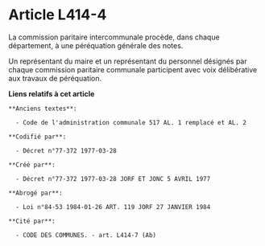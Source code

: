 # Article L414-4

La commission paritaire intercommunale procède, dans chaque département, à une péréquation générale des notes.

Un représentant du maire et un représentant du personnel désignés par chaque commission paritaire communale participent avec
voix délibérative aux travaux de péréquation.

**Liens relatifs à cet article**

	**Anciens textes**:

	  - Code de l'administration communale 517 AL. 1 remplacé et AL. 2

	**Codifié par**:

	  - Décret n°77-372 1977-03-28

	**Créé par**:

	  - Décret n°77-372 1977-03-28 JORF ET JONC 5 AVRIL 1977

	**Abrogé par**:

	  - Loi n°84-53 1984-01-26 ART. 119 JORF 27 JANVIER 1984

	**Cité par**:

	  - CODE DES COMMUNES. - art. L414-7 (Ab)
